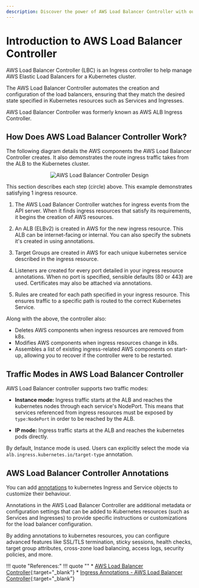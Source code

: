 ```yaml
---
description: Discover the power of AWS Load Balancer Controller with our comprehensive introduction. Learn how to efficiently manage and optimize load balancing in your EKS infrastructure. Get started with our informative guide and enhance your Kubernetes capabilities now!
---
```


# Introduction to AWS Load Balancer Controller

AWS Load Balancer Controller (LBC) is an Ingress controller to help manage AWS Elastic Load Balancers for a Kubernetes cluster.

The AWS Load Balancer Controller automates the creation and configuration of the load balancers, ensuring that they match the desired state specified in Kubernetes resources such as Services and Ingresses.

AWS Load Balancer Controller was formerly known as AWS ALB Ingress Controller.


## How Does AWS Load Balancer Controller Work?

The following diagram details the AWS components the AWS Load Balancer Controller creates. It also demonstrates the route ingress traffic takes from the ALB to the Kubernetes cluster.

<p align="center">
    <img src="../../../../assets/eks-course-images/ingress/aws-load-balancer-controller-design.png" alt="AWS Load Balancer Controller Design" />
</p>

This section describes each step (circle) above. This example demonstrates satisfying 1 ingress resource.

1. The AWS Load Balancer Controller watches for ingress events from the API server. When it finds ingress resources that satisfy its requirements, it begins the creation of AWS resources.

2. An ALB (ELBv2) is created in AWS for the new ingress resource. This ALB can be internet-facing or internal. You can also specify the subnets it's created in using annotations.

3. Target Groups are created in AWS for each unique kubernetes service described in the ingress resource.

4. Listeners are created for every port detailed in your ingress resource annotations. When no port is specified, sensible defaults (80 or 443) are used. Certificates may also be attached via annotations.

5. Rules are created for each path specified in your ingress resource. This ensures traffic to a specific path is routed to the correct Kubernetes Service.

Along with the above, the controller also:

- Deletes AWS components when ingress resources are removed from k8s.
- Modifies AWS components when ingress resources change in k8s.
- Assembles a list of existing ingress-related AWS components on start-up, allowing you to recover if the controller were to be restarted.


## Traffic Modes in AWS Load Balancer Controller

AWS Load Balancer controller supports two traffic modes:

- **Instance mode:** Ingress traffic starts at the ALB and reaches the kubernetes nodes through each service's NodePort. This means that services referenced from ingress resources must be exposed by `type:NodePort` in order to be reached by the ALB.

- **IP mode:** Ingress traffic starts at the ALB and reaches the kubernetes pods directly.

By default, Instance mode is used. Users can explicitly select the mode via `alb.ingress.kubernetes.io/target-type` annotation.


## AWS Load Balancer Controller Annotations

You can add [annotations] to kubernetes Ingress and Service objects to customize their behaviour.

Annotations in the AWS Load Balancer Controller are additional metadata or configuration settings that can be added to Kubernetes resources (such as Services and Ingresses) to provide specific instructions or customizations for the load balancer configuration.

By adding annotations to kubernetes resources, you can configure advanced features like SSL/TLS termination, sticky sessions, health checks, target group attributes, cross-zone load balancing, access logs, security policies, and more.



!!! quote "References:"
    !!! quote ""
        * [AWS Load Balancer Controller]{:target="_blank"}
        * [Ingress Annotations - AWS Load Balancer Controller]{:target="_blank"}


<!-- Hyperlinks -->
[annotations]: https://kubernetes-sigs.github.io/aws-load-balancer-controller/v2.6/guide/ingress/annotations/
[AWS Load Balancer Controller]: https://kubernetes-sigs.github.io/aws-load-balancer-controller/v2.6/
[Ingress Annotations - AWS Load Balancer Controller]: https://kubernetes-sigs.github.io/aws-load-balancer-controller/v2.6/guide/ingress/annotations/